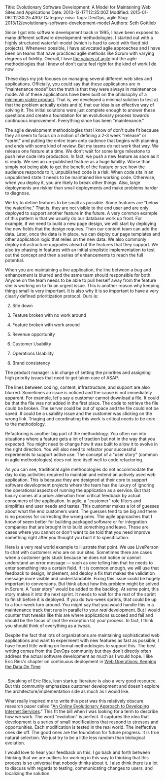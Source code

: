 Title: Evolutionary Software Development: A Model for Maintaining Web Sites and Applications
Date: 2013-12-17T12:35:00Z
Modified: 2015-01-06T12:30:25.430Z
Category: misc
Tags: DevOps, agile
Slug: 2013/12/evolutionary-software-development-model
Authors: Seth Gottlieb

Since I got into software development back in 1995, I have been exposed to many different software development methodologies. I started out with a highly structured waterfall model (which is hard to avoid with fixed bid projects). Whenever possible, I have advocated agile approaches and I have been on teams that have practiced agile methods like Scrum with varying degrees of fidelity. Overall, I love [the values of agile](http://agilemanifesto.org/) but the agile methodologies that I know of don't quite feel right for the kind of work I do now.  
  
These days my job focuses on managing several different web sites and applications. Officially, you could say that these applications are in "maintenance mode" but the truth is that they were always in maintenance mode. All of these applications have been built on the philosophy of a [minimum viable product](http://en.wikipedia.org/wiki/Minimum_viable_product). That is, we developed a minimal solution to test a) that the problem actually exists and b) that our idea is an effective way of solving it. The initial solutions were just complete enough to answer these questions and create a foundation for an evolutionary process towards continuous improvement. Everything since has been "maintenance."  
  
The agile development methodologies that I know of don't quite fit because they all seem to focus on a notion of defining a 2-3 week "release" or "sprint" and putting the entire team onto cadence that begins with planning and ends with some kind of review. But my teams do not work that way. We release one feature at a time. We don't wait for some large milestone to push new code into production. In fact, we push a new feature as soon as it is ready. We see an un-published feature as a huge liability. Worse than simply not being able to get the benefit of the feature or see how the audience responds to it, unpublished code is a risk. When code sits in an unpublished state it needs to be maintained like working code. Otherwise, when you deploy it, you are likely to break other things. Also, large deployments are riskier than small deployments and make problems harder to diagnose.  
  
We try to define features to be small as possible. Some features are "below the waterline." That is, they are not visible to the end user and are only deployed to support another feature in the future. A very common example of this pattern is that we usually do our database work up front. For example, if we need to build a new page design, we will start by deploying the new fields that the design requires. Then our content team can add the data. Later, once the data is in place, we can deploy our page templates and other application logic that relies on the new data. We also commonly deploy infrastructure upgrades ahead of the features that they support. We also try phasing in features with an initial simplistic implementation to test out the concept and then a series of enhancements to reach the full potential.  
  
When you are maintaining a live application, the line between a bug and enhancement is blurred and the same team should responsible for both. Anyone on the team needs to be able to pull herself away from the feature she is working on to fix an urgent issue. This is another reason why keeping things small is very important. It is also why it is so important to have a very clearly defined prioritization protocol. Ours is:  

  
 2.   Site down
  
 4.   Feature broken with no work around
  
 6.   Feature broken with work around
  
 8.   Revenue opportunity
  
 10.   Customer Usability
  
 12.   Operations Usability
  
 14.   Brand consistency
  

  
The product manager is in charge of setting the priorities and assigning high priority issues that need to get taken care of ASAP.  
  
The lines between coding, content, infrastructure, and support are also blurred. Sometimes an issue is noticed and the cause is not immediately apparent. For example, let's say a customer cannot download a file. It could be that the file was not added in the first place. The code to retrieve the file could be broken. The server could be out of space and the file could not be saved. It could be a usability issue and the customer was clicking on the wrong link. Triaging and coordinating this work is critical needs to be core to the methodology.  
  
Refactoring is another big part of the methodology. You often run into situations where a feature gets a lot of traction but not in the way that you expected. You might need to change how it was built to allow it to evolve in the right direction. You will also need to refactor your successful experiments to support active use. The concept of a "user story" (common in agile methodologies) does not lend itself well to code refactoring.  
  
As you can see, traditional agile methodologies do not accommodate the day to day activities required to maintain and extend an actively used web application. This is because they are designed at their core to support software development _projects_ where the team has the luxury of ignoring the operational aspects of running the application as a service. But that luxury comes at a price: alienation from critical feedback by actual consumers of the application. In agile, a "customer" role filters and simplifies end user needs and tastes. This customer makes a lot of guesses about what the end customers want. The guesses tend to be big and there is no process for correcting the wrong ones. The agile approaches that I know of seem better for building packaged software or for integration companies that are brought in to build something and leave. These are cases where you cannot or don't want to be told that you need improve something right after you thought you built it to specification.  
  
Here is a very real world example to illustrate that point. We use LivePerson to chat with customers who are on our sites. Sometimes there are cases when a customer gets stuck because he does not notice or cannot understand an error message — such as one telling him that he needs to enter something into a certain field. If it is common enough, we will use that feedback to design, implement, and deploy a fix that makes the validation message more visible and understandable. Fixing this issue could be hugely important to conversions. But think about how this problem might be solved in Scrum. A "user story" would be added to the backlog. At some point, this story makes it into the next sprint. It needs to wait for the rest of the sprint to finish before it is deployed. If you do two-week sprints, that could be up to a four-week turn around. You might say that you would handle this in a maintenance track that runs in parallel to your _real_ development. But I would counter that tweaks like this are where applications succeed and fail and should be the focus of (not the exception to) your process. In fact, I think you should think of everything as a tweak.  
  
Despite the fact that lots of organizations are maintaining sophisticated web applications and want to experiment with new features as fast as possible, I have found little writing on formal methodologies to support this. The best writing comes from the DevOps community but they don't directly often address the actual software development as much as I would hope. I like Eric Ries's chapter on continuous deployment in [Web Operations: Keeping the Data On Time](http://www.amazon.com/gp/product/B0043M4Z34/ref=as_li_ss_tl?ie=UTF8&amp;camp=1789&amp;creative=390957&amp;creativeASIN=B0043M4Z34&amp;linkCode=as2&amp;tag=contenthere-20)

<img alt="" border="0" height="1" src="http://ir-na.amazon-adsystem.com/e/ir?t=contenthere-20&amp;l=as2&amp;o=1&amp;a=B0043M4Z34" style="border: none !important; margin: 0px !important;" width="1"/>

. Speaking of Eric Ries, lean startup literature is also a very good resource. But this community emphasizes customer development and doesn't explore the architecture/implementation side as much as I would like.  
  
What really inspired me to write this post was this relatively obscure research paper called "[An Online Evolutionary Approach to Developing Internet Services](http://www.cs.berkeley.edu/~brewer/papers/online-evolution-draft.pdf)." This fit the bill when I was looking for a term to describe how we work. The word "evolution" is perfect. It captures the idea that development is a series of small modifications that respond to stresses and opportunities. Each modification is tested in the real world. The ineffective ones die off. The good ones are the foundation for future progress. It is true natural selection. We just try to be a little less random than biological evolution.  
  
I would love to hear your feedback on this. I go back and forth between thinking that we are outliers for working in this way to thinking that this process is so universal that nobody thinks about it. I also think there is a lot to discuss with regards to testing, communicating changes to users, and localizing the solution.
